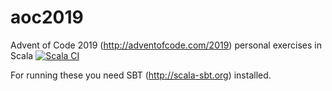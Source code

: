 # aoc2019
Advent of Code 2019 (http://adventofcode.com/2019) personal exercises in Scala
[![Scala CI](https://github.com/lupari/aoc2019/workflows/Scala%20CI/badge.svg?branch=master)](https://github.com/lupari/aoc2019/actions?query=workflow%3A%22Scala+CI%22)

For running these you need SBT (http://scala-sbt.org) installed. 
